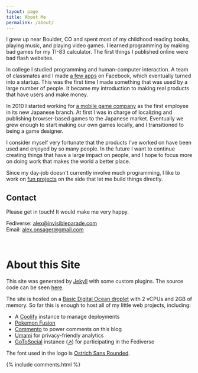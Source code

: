 ```yaml
---
layout: page
title: About Me
permalink: /about/
---
```


<div class="post-banner" style="background-image:linear-gradient(-45deg, #B85959, #B3CECB, #415974, #59586B, #B7C0C9)"></div>

I grew up near Boulder, CO and spent most of my childhood reading books, playing music, and playing video games. I learned programming by making bad games for my TI-83 calculator. The first things I published online were bad flash websites.

In college I studied programming and human-computer interaction. A team of classmates and I made [a few apps](http://www.sfgate.com/news/article/These-Stanford-Students-Made-Millions-Taking-A-2361888.php) on Facebook, which eventually turned into a startup. This was the first time I made something that was used by a large number of people. It became my introduction to making real products that have users and make money.

In 2010 I started working for [a mobile game company](http://en.happyelements.com/) as the first employee in its new Japanese branch. At first I was in charge of localizing and publishing browser-based games to the Japanese market. Eventually we grew enough to start making our own games locally, and I transitioned to being a game designer. 

I consider myself very fortunate that the products I've worked on have been used and enjoyed by so many people. In the future I want to continue creating things that have a large impact on people, and I hope to focus more on doing work that makes the world a better place.

Since my day-job doesn't currently involve much programming, I like to work on [fun projects](/projects/) on the side that let me build things directly. 

## Contact

Please get in touch! It would make me very happy.

Fediverse: [alex@invisibleparade.com](https://gts.invisibleparade.com/@alex)  
Email: [alex.onsager@gmail.com](mailto:alex.onsager@gmail.com)

<br />
<h1 class="post-title">About this Site</h1>

<div class="post-banner" style="background-image:linear-gradient(-45deg, #B85959, #B3CECB, #415974, #59586B, #B7C0C9)"></div>

This site was generated by [Jekyll](https://jekyllrb.com) with some custom plugins. The source code can be seen [here](https://github.com/aonsager/aonsager.github.io).

The site is hosted on a [Basic Digital Ocean droplet](https://www.digitalocean.com/products/droplets) with 2 vCPUs and 2GB of memory. So far this is enough to host all of my little web projects, including:

- A [Coolify](https://coolify.io) instance to manage deployments 
- [Pokemon Fusion](https://pokemon.alexonsager.net)
- [Commento](https://www.commento.io) to power comments on this blog
- [Umami](https://umami.is) for privacy-friendly analytics
- [GoToSocial](https://gotosocial.org) instance ([↗](https://social.alexonsager.com/@alex)) for participating in the Fediverse

The font used in the logo is [Ostrich Sans Rounded](https://www.theleagueofmoveabletype.com/ostrich-sans?style=black). 

<div class="post-comments">
    <div class="wrapper">
      {% include comments.html %}
    </div>
  </div>
